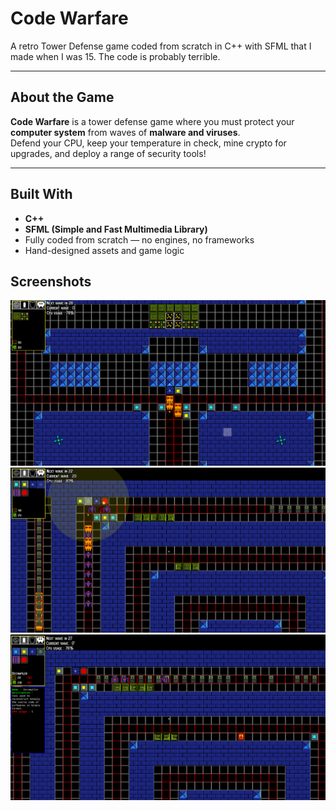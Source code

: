 # Code Warfare

A retro Tower Defense game coded from scratch in C++ with SFML that I made when I was 15. The code is probably terrible.

---

## About the Game

**Code Warfare** is a tower defense game where you must protect your **computer system** from waves of **malware and viruses**.  
Defend your CPU, keep your temperature in check, mine crypto for upgrades, and deploy a range of security tools!

---

## Built With

- **C++**
- **SFML (Simple and Fast Multimedia Library)**
- Fully coded from scratch — no engines, no frameworks
- Hand-designed assets and game logic

## Screenshots

![](screenshots/shot01.png)
![](screenshots/shot02.png)
![](screenshots/shot03.png)
